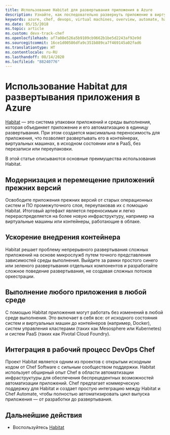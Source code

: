 ```yaml
---
title: Использование Habitat для развертывания приложения в Azure
description: Узнайте, как последовательно развернуть приложение в виртуальные машины и контейнеры Azure
keywords: azure, chef, devops, virtual machines, overview, automate, habitat
ms.date: 05/15/2018
ms.topic: article
ms.custom: devx-track-chef
ms.openlocfilehash: af7a08e526a5b9109cb9662b1be5d2243af92e9d
ms.sourcegitcommit: 16ce1d00586dfa9c351b889ca7f469145a02fad6
ms.translationtype: HT
ms.contentlocale: ru-RU
ms.lasthandoff: 08/14/2020
ms.locfileid: "88240776"
---
```

# <a name="use-habitat-to-deploy-your-application-to-azure"></a>Использование Habitat для развертывания приложения в Azure

[Habitat](https://www.habitat.sh/) — это система упаковки приложений и среды выполнения, которая объединяет приложение и его автоматизацию в единицу развертывания. При этом создается максимальна переносимость для приложения, что позволяет развертывать его в контейнерах, виртуальных машинах, в исходном состоянии или в PaaS, без перезаписи или переупаковки.

В этой статье описываются основные преимущества использования Habitat.

## <a name="modernize-and-move-legacy-applications"></a>Модернизация и перемещение приложений прежних версий

Освободите приложения прежних версий от старых операционных систем и ПО промежуточного слоя, переупаковав их с помощью Habitat. Итоговый артефакт является переносимым и легко перераспределяется на более новую инфраструктуру, например на виртуальные машины или контейнеры, работающие в облаке.

## <a name="accelerate-container-adoption"></a>Ускорение внедрения контейнера

Habitat решает проблему непрерывного развертывания сложных приложений на основе микрослужб путем точного представления зависимостей среды выполнения. Выйдите за рамки простого синего или зеленого развертывания отдельных компонентов и разработайте сложное поведение развертывания, не создавая сложных потоков оркестрации.

## <a name="run-any-application-anywhere"></a>Выполнение любого приложения в любой среде

С помощью Habitat приложения могут работать без изменений в любой среде выполнения. Это включает в себя все: от исходного состояния систем и виртуальных машин до контейнеров (например, Docker), систем управления кластерами (таких как Mesosphere или Kubernetes) и систем PaaS (таких как Pivotal Cloud Foundry).

## <a name="integrate-into-the-chef-devops-workflow"></a>Интеграция в рабочий процесс DevOps Chef

Проект Habitat является одним из проектов с открытым исходным кодом от Chef Software с сильным сообществом поддержки. Habitat использует обширный опыт Chef в области автоматизации инфраструктуры для обеспечения беспрецедентных возможностей автоматизации приложений. Chef предлагает коммерческую поддержку для Habitat и создает простую интеграцию между Habitat и Chef Automate, чтобы полностью автоматизировать цикл выпуска приложения — от разработки до развертывания.

## <a name="next-steps"></a>Дальнейшие действия

* Воспользуйтесь [Habitat](https://www.habitat.sh/learn/)
